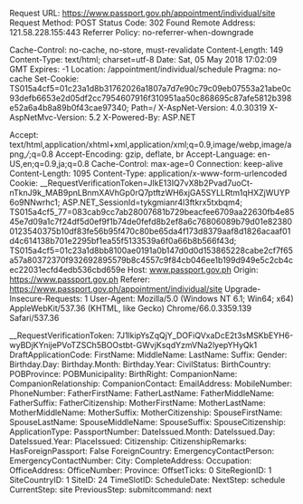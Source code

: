 Request URL: https://www.passport.gov.ph/appointment/individual/site
Request Method: POST
Status Code: 302 Found
Remote Address: 121.58.228.155:443
Referrer Policy: no-referrer-when-downgrade

Cache-Control: no-cache, no-store, must-revalidate
Content-Length: 149
Content-Type: text/html; charset=utf-8
Date: Sat, 05 May 2018 17:02:09 GMT
Expires: -1
Location: /appointment/individual/schedule
Pragma: no-cache
Set-Cookie: TS015a4cf5=01c23a1d8b31762026a1807a7d7e90c79c09eb07553a21abe0c93defb6653e2d05df2cc7954607916f310951aa50c868695c87afe5812b398e52a6a4b8a89b0f43cae97340; Path=/
X-AspNet-Version: 4.0.30319
X-AspNetMvc-Version: 5.2
X-Powered-By: ASP.NET

Accept: text/html,application/xhtml+xml,application/xml;q=0.9,image/webp,image/apng,*/*;q=0.8
Accept-Encoding: gzip, deflate, br
Accept-Language: en-US,en;q=0.9,ja;q=0.8
Cache-Control: max-age=0
Connection: keep-alive
Content-Length: 1095
Content-Type: application/x-www-form-urlencoded
Cookie: __RequestVerificationToken=JlkE13IQ7vX8b2Pvad7uoCt-nTknJ9k_MAB9pnLBnmXAVhGp0rQ7ptftzWH6xjGA5SYLLRtm1qHXZjWUYP6o9NNwrhc1; ASP.NET_SessionId=tykgmianr4l3ftkrx5txbqm4; TS015a4cf5_77=083cab9cc7ab28007681b729beacfee6709aa22630fb4e8545e7d09a1c7f24df5d0ef9f1b74de0fefd8b2ef8a6c76806089b79d01e823800123540375b10df83fe56b95f470c80be65da4f173d8379aaf8d1826acaaf01d4c614138b701e2295bf1ea55f5133539a6f0a66b8b566f43d; TS015a4cf5=01c23a1d8bb8100ae0191a0b147d0d0d153865228cabe2cf7f65a57a80372370f932692895579b8c4557c9f84cb046ee1b199d949e5c2cb4cec22031ecfd4edb536cbd659e
Host: www.passport.gov.ph
Origin: https://www.passport.gov.ph
Referer: https://www.passport.gov.ph/appointment/individual/site
Upgrade-Insecure-Requests: 1
User-Agent: Mozilla/5.0 (Windows NT 6.1; Win64; x64) AppleWebKit/537.36 (KHTML, like Gecko) Chrome/66.0.3359.139 Safari/537.36

__RequestVerificationToken: 7J1lkipYsZqQjY_DOFiQVxaDcE2t3sMSKbEYH6-wyBDjKYnijePVoTZSCh5BOOstbt-GWvjKsqdYzmVNa2lyepYHyQk1
DraftApplicationCode: 
FirstName: 
MiddleName: 
LastName: 
Suffix: 
Gender: 
Birthday.Day: 
Birthday.Month: 
Birthday.Year: 
CivilStatus: 
BirthCountry: 
POBProvince: 
POBMunicipality: 
BirthRight: 
CompanionName: 
CompanionRelationship: 
CompanionContact: 
EmailAddress: 
MobileNumber: 
PhoneNumber: 
FatherFirstName: 
FatherLastName: 
FatherMiddleName: 
FatherSuffix: 
FatherCitizenship: 
MotherFirstName: 
MotherLastName: 
MotherMiddleName: 
MotherSuffix: 
MotherCitizenship: 
SpouseFirstName: 
SpouseLastName: 
SpouseMiddleName: 
SpouseSuffix: 
SpouseCitizenship: 
ApplicationType: 
PassportNumber: 
DateIssued.Month: 
DateIssued.Day: 
DateIssued.Year: 
PlaceIssued: 
Citizenship: 
CitizenshipRemarks: 
HasForeignPassport: False
ForeignCountry: 
EmergencyContactPerson: 
EmergencyContactNumber: 
City: 
CompleteAddress: 
Occupation: 
OfficeAddress: 
OfficeNumber: 
Province: 
OffsetTicks: 0
SiteRegionID: 1
SiteCountryID: 1
SiteID: 24
TimeSlotID: 
ScheduleDate: 
NextStep: schedule
CurrentStep: site
PreviousStep: 
submitcommand: next
